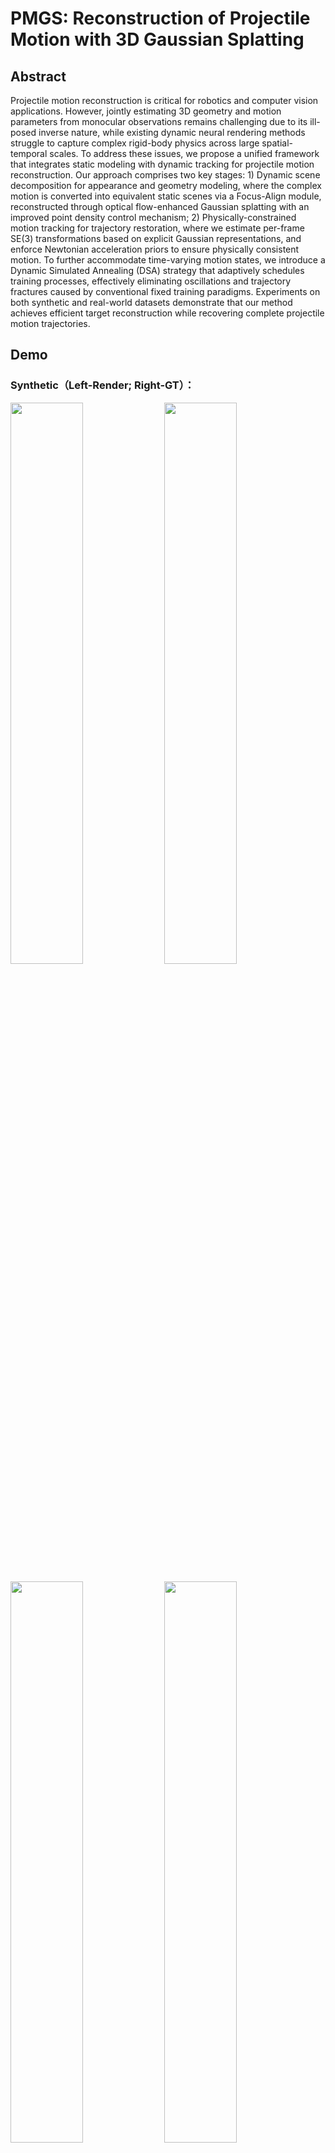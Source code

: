 # PMGS: Reconstruction of Projectile Motion with 3D Gaussian Splatting

## Abstract
Projectile motion reconstruction is critical for robotics and computer vision applications. However, jointly estimating 3D geometry and motion parameters from monocular observations remains challenging due to its ill-posed inverse nature, while existing dynamic neural rendering methods struggle to capture complex rigid-body physics across large spatial-temporal scales. To address these issues, we propose a unified framework that integrates static modeling with dynamic tracking for projectile motion reconstruction. Our approach comprises two key stages: 1) Dynamic scene decomposition for appearance and geometry modeling, where the complex motion is converted into equivalent static scenes via a Focus-Align module, reconstructed through optical flow-enhanced Gaussian splatting with an improved point density control mechanism; 2) Physically-constrained motion tracking for trajectory restoration, where we estimate per-frame SE(3) transformations based on explicit Gaussian representations, and enforce Newtonian acceleration priors to ensure physically consistent motion. To further accommodate time-varying motion states, we introduce a Dynamic Simulated Annealing (DSA) strategy that adaptively schedules training processes, effectively eliminating oscillations and trajectory fractures caused by conventional fixed training paradigms. Experiments on both synthetic and real-world datasets demonstrate that our method achieves efficient target reconstruction while recovering complete projectile motion trajectories. 

## Demo
### Synthetic（Left-Render; Right-GT）：

<p align="left">
  <img src="https://github.com/user-attachments/assets/74642537-f5a6-4394-aaac-134738a151b5" width="48%">
  <img src="https://github.com/user-attachments/assets/20bb5697-3745-4f13-97f9-be9e80bb7831" width="48%">
</p>

<p align="left">
  <img src="https://github.com/user-attachments/assets/bcd0f7ce-c3d2-4d6a-9001-9d986e2ee707" width="48%"> 
  <img src="https://github.com/user-attachments/assets/fdf52a20-5dd3-459d-beff-4009b1199c92" width="48%">
</p>

<p align="left">
  <img src="https://github.com/user-attachments/assets/b288ca64-47eb-4b19-bad1-1967ee51251f" width="48%">
</p>




### Real：
![box_full_results-ezgif com-video-to-gif-converter](https://github.com/user-attachments/assets/3f199596-4f85-47db-b5da-7a57d7a98432)

![bear_results-ezgif com-video-to-gif-converter](https://github.com/user-attachments/assets/a5348f9b-964e-4e89-9449-51ac65158574)

![sb_full_results-ezgif com-video-to-gif-converter](https://github.com/user-attachments/assets/3c615cdf-8b1a-496e-ac3f-59bc8d483377)
